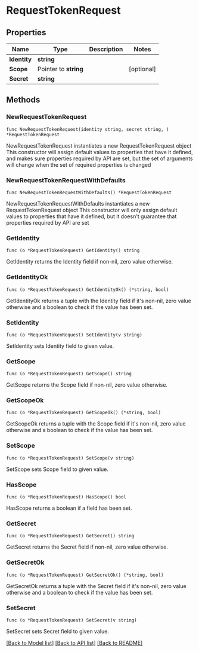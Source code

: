 # RequestTokenRequest

## Properties

Name | Type | Description | Notes
------------ | ------------- | ------------- | -------------
**Identity** | **string** |  | 
**Scope** | Pointer to **string** |  | [optional] 
**Secret** | **string** |  | 

## Methods

### NewRequestTokenRequest

`func NewRequestTokenRequest(identity string, secret string, ) *RequestTokenRequest`

NewRequestTokenRequest instantiates a new RequestTokenRequest object
This constructor will assign default values to properties that have it defined,
and makes sure properties required by API are set, but the set of arguments
will change when the set of required properties is changed

### NewRequestTokenRequestWithDefaults

`func NewRequestTokenRequestWithDefaults() *RequestTokenRequest`

NewRequestTokenRequestWithDefaults instantiates a new RequestTokenRequest object
This constructor will only assign default values to properties that have it defined,
but it doesn't guarantee that properties required by API are set

### GetIdentity

`func (o *RequestTokenRequest) GetIdentity() string`

GetIdentity returns the Identity field if non-nil, zero value otherwise.

### GetIdentityOk

`func (o *RequestTokenRequest) GetIdentityOk() (*string, bool)`

GetIdentityOk returns a tuple with the Identity field if it's non-nil, zero value otherwise
and a boolean to check if the value has been set.

### SetIdentity

`func (o *RequestTokenRequest) SetIdentity(v string)`

SetIdentity sets Identity field to given value.


### GetScope

`func (o *RequestTokenRequest) GetScope() string`

GetScope returns the Scope field if non-nil, zero value otherwise.

### GetScopeOk

`func (o *RequestTokenRequest) GetScopeOk() (*string, bool)`

GetScopeOk returns a tuple with the Scope field if it's non-nil, zero value otherwise
and a boolean to check if the value has been set.

### SetScope

`func (o *RequestTokenRequest) SetScope(v string)`

SetScope sets Scope field to given value.

### HasScope

`func (o *RequestTokenRequest) HasScope() bool`

HasScope returns a boolean if a field has been set.

### GetSecret

`func (o *RequestTokenRequest) GetSecret() string`

GetSecret returns the Secret field if non-nil, zero value otherwise.

### GetSecretOk

`func (o *RequestTokenRequest) GetSecretOk() (*string, bool)`

GetSecretOk returns a tuple with the Secret field if it's non-nil, zero value otherwise
and a boolean to check if the value has been set.

### SetSecret

`func (o *RequestTokenRequest) SetSecret(v string)`

SetSecret sets Secret field to given value.



[[Back to Model list]](../README.md#documentation-for-models) [[Back to API list]](../README.md#documentation-for-api-endpoints) [[Back to README]](../README.md)


